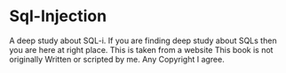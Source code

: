 # Sql-Injection
A deep study about SQL-i. If you are finding deep study about SQLs then you are here at right place.
This is taken from a website This book is not originally Written or scripted by me.
Any Copyright I agree.
